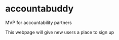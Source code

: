 # accountabuddy
MVP for accountability partners

This webpage will give new users a place to sign up
